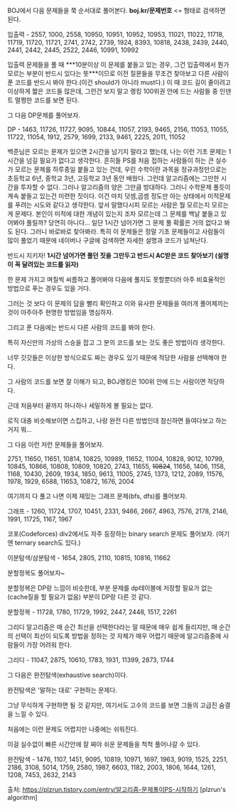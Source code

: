 BOJ에서 다음 문제들을 쭉 순서대로 풀어본다.  **boj.kr/문제번호** <= 형태로 검색하면 된다.

입출력 - 2557, 1000, 2558, 10950, 10951, 10952, 10953, 11021, 11022, 11718, 11719, 11720, 11721, 2741, 2742, 2739, 1924, 8393, 10818, 2438, 2439, 2440, 2441, 2442, 2445, 2522, 2446, 10991, 10992

 

입출력 문제들을 풀 때 ***10분이상 이 문제를 붙들고 있는 경우, 그건 입출력에서 뭔가 모르는 부분이 반드시 있다는 뜻\***이므로 이전 질문들을 무조건 찾아보고 다른 사람이 푼 코드를 반드시 봐야 한다.(이건 should가 아니라 must다.) 이 때 코드 길이 줄이려고 이상하게 짧은 코드들 많은데, 그런건 보지 말고 랭킹 100위권 안에 드는 사람들 중 인덴트 멀쩡한 코드를 보면 된다.

 

그 다음 DP문제를 풀어보자.

 

DP - 1463, 11726, 11727, 9095, 10844, 11057, 2193, 9465, 2156, 11053, 11055, 11722, 11054, 1912, 2579, 1699, 2133, 9461, 2225, 2011, 11052

백준님은 모르는 문제가 있으면 2시간을 넘기지 말라고 했는데, 나는 이런 기초 문제는 1시간을 넘길 필요가 없다고 생각한다. 흔히들 PS를 처음 접하는 사람들이 하는 큰 실수가 모르는 문제를 하루종일 붙들고 있는 건데, 우린 수학이란 과목을 정규과정만으로는 초등학교 6년, 중학교 3년, 고등학교 3년 동안 배웠다. 그런데 알고리즘에는 그만한 시간을 투자할 수 없다. 그러나 알고리즘의 양은 그만큼 방대하다. 그러니 수학문제 풀듯이 계속 붙들고 있는건 미련한 짓이다. 이건 마치 덧셈,곱셈 정도만 아는 상태에서 미적문제를 푸려는 시도와 같다고 생각한다. 앞서 말했다시피 모르는 사람은 뭘 모르는지 모르는게 문제다. 본인이 미적에 대한 개념이 있는지 조차 모르는데 그 문제를 백날 붙들고 있어봐야 풀릴까? 당연히 아니다... 일단 1시간 넘어가면 그 문제 풀 확률은 거의 없다고 봐도 된다. 그러니 바로바로 찾아봐라. 특히 이 문제들은 정말 기초 문제들이고 사람들이 많이 풀었기 때문에 네이버나 구글에 검색하면 자세한 설명과 코드가 넘쳐난다.

 

반드시 지키자! **1시간 넘어가면 풀던 짓을 그만두고 반드시 AC받은 코드 찾아보기 (설명이 꼭 달려있는 코드를 읽자)**

한 문제 가지고 며칠씩 씨름하고 풀어봐야 다음에 풀지도 못할뿐더러 아주 비효율적인 방법으로 푸는 경우도 있을 거다.

그러는 것 보다 이 문제의 답을 빨리 확인하고 이와 유사한 문제들을 여러개 풀어제끼는 것이 아주아주 현명한 방법임을 명심하자.

 

그리고 푼 다음에는 반드시 다른 사람의 코드를 봐야 한다.

특히 자신만의 가상의 스승을 잡고 그 분의 코드를 보는 것도 좋은 방법이라 생각한다.

너무 갓갓들은 이상한 방식으로도 짜는 경우도 있기 때문에 적당한 사람을 선택해야 한다.

그 사람의 코드를 보면 잘 이해가 되고, BOJ랭킹은 100위 안에 드는 사람이면 적당하다.

 

근데 처음부터 끝까지 하나하나 세밀하게 볼 필요는 없다.

로직 대충 비슷해보이면 스킵하고, 나랑 완전 다른 방법인데 참신하면 들여다보고 하는거지 뭐...

 

 

그 다음 이런 저런 문제들을 풀어보자.

2751, 11650, 11651, 10814, 10825, 10989, 11652, 11004, 10828, 9012, 10799, 10845, 10866, 10808, 10809, 10820, 2743, 11655, ~~10824~~, 11656, 1406, 1158, 1168, 10430, 2609, 1934, 1850, 9613, 11005, 2745, 1373, 1212, 2089, 11576, 1978, 1929, 6588, 11653, 10872, 1676, 2004

 

여기까지 다 풀고 나면 이제 재밌는 그래프 문제(bfs, dfs)를 풀어보자.

그래프 - 1260, 11724, 1707, 10451, 2331, 9466, 2667, 4963, 7576, 2178, 2146, 1991, 11725, 1167, 1967

 

코포(Codeforces) div2에서도 자주 등장하는 binary search 문제도 풀어보자. (여기엔 ternary search도 있다.)

이분탐색/삼분탐색 - 1654, 2805, 2110, 10815, 10816, 11662

 

분할정복도 풀어보자~

분할정복은 DP랑 느낌이 비슷한데, 부분 문제를 dp테이블에 저장할 필요가 없는(cache질을 할 필요가 없음) 부분이 DP랑 다른 것 같다.

분할정복 - 11728, 1780, 11729, 1992, 2447, 2448, 1517, 2261

 

그리디 알고리즘은 매 순간 최선을 선택한다라는 말 때문에 매우 쉽게 들리지만, 매 순간의 선택이 최선이 되도록 방법을 정하는 것 자체가 매우 어렵기 때문에 알고리즘중에 사람들이 가장 어려워 한다.

그리디 - 11047, 2875, 10610, 1783, 1931, 11399, 2873, 1744

 

그 다음은 완전탐색(exhaustive search)이다.

완전탐색은 '말하는 대로' 구현하는 문제다.

그냥 무식하게 구현하면 될 것 같지만, 여기서도 고수의 코드를 보면 그들의 고급진 숨결을 느낄 수 있다.

처음에는 이런 문제도 어렵지만 나중에는 쉬워진다.

이걸 실수없이 빠른 시간안에 잘 짜야 쉬운 문제들을 척척 풀어나갈 수 있다.

완전탐색 - 1476, 1107, 1451, 9095, 10819, 10971, 1697, 1963, 9019, 1525, 2251, 2186, 3108, 5014, 1759, 2580, 1987, 6603, 1182, 2003, 1806, 1644, 1261, 1208, 7453, 2632, 2143



출처: https://plzrun.tistory.com/entry/알고리즘-문제풀이PS-시작하기 [plzrun's algorithm]